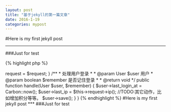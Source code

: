 ```yaml
---
layout: post
title: "基于jekyll的第一篇文章"
date: 2016-1-19
categories: mypost
---
```


#Here is my first jekyll post
***

###Just for test

{% highlight php %}
<?php namespace App\Handlers\Events;

use Illuminate\Contracts\Queue\ShouldBeQueued;
use Illuminate\Queue\InteractsWithQueue;
use Illuminate\Http\Request;
use App\Models\User;
use Carbon\Carbon;

class AuthLoginEventHandler {

    /**
     * Request 对象
     *
     * @var Illuminate\Http\Request
     */
    protected $request;

    /**
     * Create the event handler.
     *
     * @return void
     */
    public function __construct(Request $request)
    {
        $this->request = $request;
    }

    /**
     * 处理用户登录
     *
     * @param User    $user     用户
     * @param boolean $remember 是否记住登录
     *
     * @return void
     */
    public function handle(User $user, $remember)
    {
        $user->last_login_at = Carbon::now();
        $user->last_ip = $this->request->ip();

        //TODO:其它动作，比如增加积分等等。

        $user->save();
    }
}
{% endhighlight %}

#Here is my first jekyll post
***

###Just for test